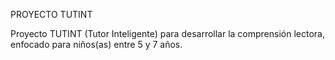 PROYECTO TUTINT

Proyecto TUTINT (Tutor Inteligente) para desarrollar la comprensión lectora, enfocado para niños(as) entre 5 y 7 años.